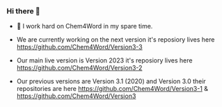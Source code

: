 ### Hi there 👋

- 🔭 I work hard on Chem4Word in my spare time.

- We are currently working on the next version it's reposiory lives here https://github.com/Chem4Word/Version3-3
- Our main live version is Version 2023 it's reposiory lives here https://github.com/Chem4Word/Version3-2
- Our previous versions are Version 3.1 (2020) and Version 3.0 their repositories are here https://github.com/Chem4Word/Version3-1 & https://github.com/Chem4Word/Version3 

<!--
**MikeWilliams-UK/MikeWilliams-UK** is a ✨ _special_ ✨ repository because its `README.md` (this file) appears on your GitHub profile.

Here are some ideas to get you started:

- 🔭 I’m currently working on ...
- 🌱 I’m currently learning ...
- 👯 I’m looking to collaborate on ...
- 🤔 I’m looking for help with ...
- 💬 Ask me about ...
- 📫 How to reach me: ...
- 😄 Pronouns: ...
- ⚡ Fun fact: ...
-->
